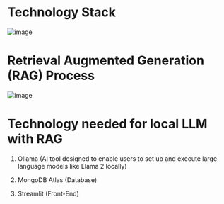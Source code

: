 # Technology Stack
![image](https://github.com/BenjaminTanYuDa/Generative-AI-RAG-with-Llama2/assets/3131019/dfc73731-ae23-4822-9171-5be8fc12fb24)

# Retrieval Augmented Generation (RAG) Process
![image](https://github.com/BenjaminTanYuDa/Generative-AI-RAG-with-Llama2/assets/3131019/8d7e16ef-cca6-4a41-b242-00ce2480d88f)

# Technology needed for local LLM with RAG
1. Ollama 
(AI tool designed to enable users to set up and execute large language models like Llama 2 locally)

2. MongoDB Atlas (Database)

3. Streamlit (Front-End)
